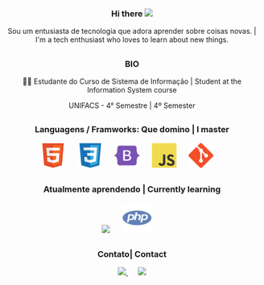 
### <h3  align="center">Hi there <img  src="https://raw.githubusercontent.com/iampavangandhi/iampavangandhi/master/gifs/Hi.gif"  height="25px"> </h3>

<p align="center"> Sou um entusiasta de tecnologia que adora aprender sobre coisas novas. | I'm a tech enthusiast who loves to learn about new things.</p>

## <h3  align="center">BIO</h3>

<p  align="center">👨‍🎓 Estudante do Curso de Sistema de Informação | Student at the Information System course </p>

<p align="center"> UNIFACS - 4° Semestre | 4º Semester  </p>

## <h3 align="center">Languagens / Framworks: Que domino | I master</h3>
<div  align="center"  style="display: inline_block"> 
<img  width="50"  src="https://raw.githubusercontent.com/devicons/devicon/master/icons/html5/html5-original.svg">
&nbsp;&nbsp;&nbsp;&nbsp;
<img  width="50"  src="https://raw.githubusercontent.com/devicons/devicon/master/icons/css3/css3-original.svg">
&nbsp;&nbsp;&nbsp;&nbsp;
<img  width="50"  
src="https://raw.githubusercontent.com/devicons/devicon/master/icons/bootstrap/bootstrap-plain.svg">
&nbsp;&nbsp;&nbsp;&nbsp;
<img  width="50"  
src="https://raw.githubusercontent.com/devicons/devicon/master/icons/javascript/javascript-original.svg">
&nbsp;&nbsp;&nbsp;&nbsp;
<img  width="50"  src="https://raw.githubusercontent.com/devicons/devicon/master/icons/git/git-original.svg">
&nbsp;&nbsp;&nbsp;&nbsp;
</div>

## <h3  align="center">Atualmente aprendendo | Currently learning</h3>

<div  align="center"  style="display: inline_block"> 
<img  width="50"  src="https://cdn.jsdelivr.net/gh/devicons/devicon/icons/react/react-original.svg">
&nbsp;&nbsp;&nbsp;&nbsp;
<img  width="60"  src="https://raw.githubusercontent.com/devicons/devicon/master/icons/php/php-plain.svg">
&nbsp;&nbsp;&nbsp;&nbsp;
</div>

## <h3 align="center"> Contato| Contact</h3>
<div  align="center"  style="display: inline_block">
<a href="https://www.linkedin.com/in/viniciussantos-oliveira/">
        <img  width="35px" 
src="https://camo.githubusercontent.com/c8a9c5b414cd812ad6a97a46c29af67239ddaeae08c41724ff7d945fb4c047e5/68747470733a2f2f6564656e742e6769746875622e696f2f537570657254696e7949636f6e732f696d616765732f7376672f6c696e6b6564696e2e737667">
    </a>
    &nbsp;&nbsp;&nbsp;&nbsp;
 <a href="mailto:vinicius.so.contato@hotmail.com">
        <img width="35px" src="https://camo.githubusercontent.com/4a3dd8d10a27c272fd04b2ce8ed1a130606f95ea6a76b5e19ce8b642faa18c27/68747470733a2f2f6564656e742e6769746875622e696f2f537570657254696e7949636f6e732f696d616765732f7376672f676d61696c2e737667">
    </a>
</div>
